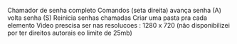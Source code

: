 Chamador de senha completo
Comandos
(seta direita) avança senha
(A) volta senha
(S) Reinicia senhas chamadas
Criar uma pasta pra cada elemento 
Video prescisa ser nas resolucoes : 1280 x 720
(não disponibilizei por ter direitos autorais eo limite de 25mb)

